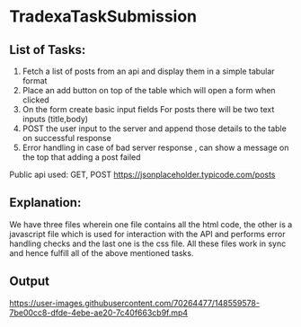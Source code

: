 # TradexaTaskSubmission


## List of Tasks:
1. Fetch a list of posts from an api and display them in a simple tabular format
2. Place an add button on top of the table which will open a form when clicked
3. On the form create basic input fields
   For posts there will be two text inputs (title,body)
4. POST the user input to the server and append those details to the table on successful 
   response
5. Error handling in case of bad server response , can show a message on the top that
   adding a post failed
   
Public api used:
  GET, POST https://jsonplaceholder.typicode.com/posts


## Explanation:
We have three files wherein one file contains all the html code, the other is a javascript file which is used for interaction with the API and performs error handling checks and the last one is the css file. All these files work in sync and hence fulfill all of the above mentioned tasks.

## Output
https://user-images.githubusercontent.com/70264477/148559578-7be00cc8-dfde-4ebe-ae20-7c40f663cb9f.mp4


